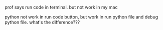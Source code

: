 prof says run code in terminal. but not work in my mac


python not work in run code button, but work in run python file and debug python file. what's the difference???
